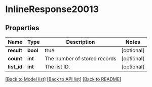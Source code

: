# InlineResponse20013

## Properties
Name | Type | Description | Notes
------------ | ------------- | ------------- | -------------
**result** | **bool** | true | [optional] 
**count** | **int** | The number of stored records | [optional] 
**list_id** | **int** | The list ID. | [optional] 

[[Back to Model list]](../README.md#documentation-for-models) [[Back to API list]](../README.md#documentation-for-api-endpoints) [[Back to README]](../README.md)


